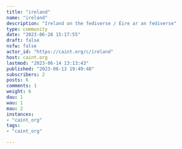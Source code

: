 ```yaml
---
title: "ireland" 
name: "ireland"
description: "Ireland on the fediverse / Éire ar an fediverse"
type: community
date: "2023-06-28 15:17:55"
draft: false
nsfw: false
actor_id: "https://caint.org/c/ireland"
host: caint.org
lastmod: "2023-06-14 13:13:43"
published: "2023-06-13 19:49:48"
subscribers: 2
posts: 6
comments: 1
weight: 6
dau: 1
wau: 1
mau: 2
instances:
- "caint_org"
tags: 
- "caint_org"

---
```


